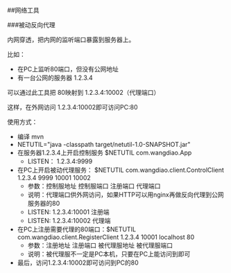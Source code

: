 ##网络工具

###被动反向代理

内网穿透，把内网的监听端口暴露到服务器上。

比如：
   * 在PC上监听80端口，但没有公网地址
   * 有一台公网的服务器 1.2.3.4
   
可以通过此工具把 80映射到 1.2.3.4:10002（代理端口）

这样，在外网访问 1.2.3.4:10002即可访问PC:80

使用方式：
   * 编译 mvn
   * NETUTIL="java -classpath target/netutil-1.0-SNAPSHOT.jar"
   * 在服务器1.2.3.4上开启控制服务 $NETUTIL com.wangdiao.App
      * LISTEN： 1.2.3.4:9999
   * 在PC上开启被动代理服务： $NETUTIL com.wangdiao.client.ControlClient 1.2.3.4 9999 10001 10002
      * 参数：控制服地址 控制服端口 注册端口 代理端口
      * 说明：代理端口供外网访问，如果HTTP可以用nginx再做反向代理到公网服务器的80
      * LISTEN: 1.2.3.4:10001 注册端
      * LISTEN: 1.2.3.4:10002 代理端
   * 在PC上注册需要代理的80端口：$NETUTIL com.wangdiao.client.RegisterClient 1.2.3.4 10001 localhost 80
      * 参数：注册地址 注册端口 被代理服地址 被代理服端口
      * 说明：被代理服不一定是PC本机，只要在PC上能访问到即可
   * 最后，访问1.2.3.4:10002即可访问到PC的80
   